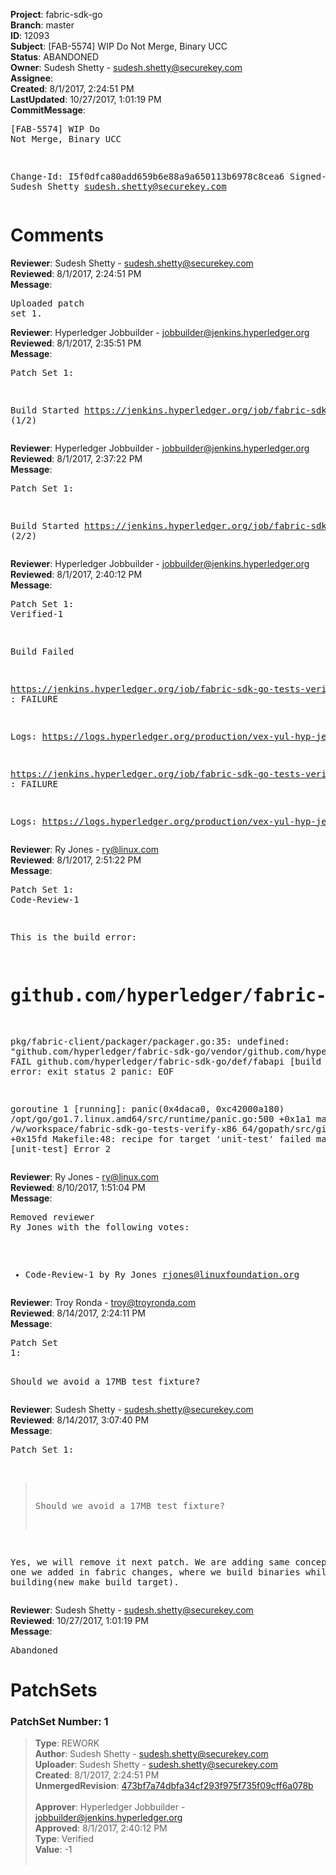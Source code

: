 <strong>Project</strong>: fabric-sdk-go<br><strong>Branch</strong>: master<br><strong>ID</strong>: 12093<br><strong>Subject</strong>: [FAB-5574] WIP Do Not Merge, Binary UCC<br><strong>Status</strong>: ABANDONED<br><strong>Owner</strong>: Sudesh Shetty - sudesh.shetty@securekey.com<br><strong>Assignee</strong>:<br><strong>Created</strong>: 8/1/2017, 2:24:51 PM<br><strong>LastUpdated</strong>: 10/27/2017, 1:01:19 PM<br><strong>CommitMessage</strong>:<br><pre>[FAB-5574] WIP Do Not Merge, Binary UCC

Change-Id: I5f0dfca80add659b6e88a9a650113b6978c8cea6
Signed-off-by: Sudesh Shetty <sudesh.shetty@securekey.com>
</pre><h1>Comments</h1><strong>Reviewer</strong>: Sudesh Shetty - sudesh.shetty@securekey.com<br><strong>Reviewed</strong>: 8/1/2017, 2:24:51 PM<br><strong>Message</strong>: <pre>Uploaded patch set 1.</pre><strong>Reviewer</strong>: Hyperledger Jobbuilder - jobbuilder@jenkins.hyperledger.org<br><strong>Reviewed</strong>: 8/1/2017, 2:35:51 PM<br><strong>Message</strong>: <pre>Patch Set 1:

Build Started https://jenkins.hyperledger.org/job/fabric-sdk-go-tests-verify-s390x/153/ (1/2)</pre><strong>Reviewer</strong>: Hyperledger Jobbuilder - jobbuilder@jenkins.hyperledger.org<br><strong>Reviewed</strong>: 8/1/2017, 2:37:22 PM<br><strong>Message</strong>: <pre>Patch Set 1:

Build Started https://jenkins.hyperledger.org/job/fabric-sdk-go-tests-verify-x86_64/297/ (2/2)</pre><strong>Reviewer</strong>: Hyperledger Jobbuilder - jobbuilder@jenkins.hyperledger.org<br><strong>Reviewed</strong>: 8/1/2017, 2:40:12 PM<br><strong>Message</strong>: <pre>Patch Set 1: Verified-1

Build Failed 

https://jenkins.hyperledger.org/job/fabric-sdk-go-tests-verify-x86_64/297/ : FAILURE

Logs: https://logs.hyperledger.org/production/vex-yul-hyp-jenkins-1/fabric-sdk-go-tests-verify-x86_64/297

https://jenkins.hyperledger.org/job/fabric-sdk-go-tests-verify-s390x/153/ : FAILURE

Logs: https://logs.hyperledger.org/production/vex-yul-hyp-jenkins-1/fabric-sdk-go-tests-verify-s390x/153</pre><strong>Reviewer</strong>: Ry Jones - ry@linux.com<br><strong>Reviewed</strong>: 8/1/2017, 2:51:22 PM<br><strong>Message</strong>: <pre>Patch Set 1: Code-Review-1

This is the build error:

# github.com/hyperledger/fabric-sdk-go/pkg/fabric-client/packager
pkg/fabric-client/packager/packager.go:35: undefined: "github.com/hyperledger/fabric-sdk-go/vendor/github.com/hyperledger/fabric/protos/peer".ChaincodeSpec_BINARY
FAIL	github.com/hyperledger/fabric-sdk-go/def/fabapi [build failed]
error: exit status 2
panic: EOF

goroutine 1 [running]:
panic(0x4daca0, 0xc42000a180)
	/opt/go/go1.7.linux.amd64/src/runtime/panic.go:500 +0x1a1
main.main()
	/w/workspace/fabric-sdk-go-tests-verify-x86_64/gopath/src/github.com/AlekSi/gocov-xml/gocov-xml.go:60 +0x15fd
Makefile:48: recipe for target 'unit-test' failed
make: *** [unit-test] Error 2</pre><strong>Reviewer</strong>: Ry Jones - ry@linux.com<br><strong>Reviewed</strong>: 8/10/2017, 1:51:04 PM<br><strong>Message</strong>: <pre>Removed reviewer Ry Jones with the following votes:

* Code-Review-1 by Ry Jones <rjones@linuxfoundation.org>
</pre><strong>Reviewer</strong>: Troy Ronda - troy@troyronda.com<br><strong>Reviewed</strong>: 8/14/2017, 2:24:11 PM<br><strong>Message</strong>: <pre>Patch Set 1:

Should we avoid a 17MB test fixture?</pre><strong>Reviewer</strong>: Sudesh Shetty - sudesh.shetty@securekey.com<br><strong>Reviewed</strong>: 8/14/2017, 3:07:40 PM<br><strong>Message</strong>: <pre>Patch Set 1:

> Should we avoid a 17MB test fixture?

Yes, we will remove it next patch. We are adding same concept as the one we added in fabric changes, where we build binaries while building(new make build target).</pre><strong>Reviewer</strong>: Sudesh Shetty - sudesh.shetty@securekey.com<br><strong>Reviewed</strong>: 10/27/2017, 1:01:19 PM<br><strong>Message</strong>: <pre>Abandoned</pre><h1>PatchSets</h1><h3>PatchSet Number: 1</h3><blockquote><strong>Type</strong>: REWORK<br><strong>Author</strong>: Sudesh Shetty - sudesh.shetty@securekey.com<br><strong>Uploader</strong>: Sudesh Shetty - sudesh.shetty@securekey.com<br><strong>Created</strong>: 8/1/2017, 2:24:51 PM<br><strong>UnmergedRevision</strong>: [473bf7a74dbfa34cf293f975f735f09cff6a078b](https://github.com/hyperledger-gerrit-archive/fabric-sdk-go/commit/473bf7a74dbfa34cf293f975f735f09cff6a078b)<br><br><strong>Approver</strong>: Hyperledger Jobbuilder - jobbuilder@jenkins.hyperledger.org<br><strong>Approved</strong>: 8/1/2017, 2:40:12 PM<br><strong>Type</strong>: Verified<br><strong>Value</strong>: -1<br><br></blockquote>